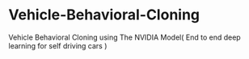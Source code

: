 # Vehicle-Behavioral-Cloning
Vehicle Behavioral Cloning using The NVIDIA Model( End to end deep learning for self driving cars )
